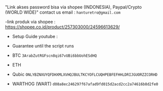 "Link akses password bisa via shopee (INDONESIA), Paypal/Crypto (WORLD WIDE)" contact us email : `hanturetro@gmail.com`

-link produk via shopee : https://shopee.co.id/product/257303000/24596613629/

- Setup Guide youtube :
- Guarantee until the script runs




- BTC `3ArabZutRGFscn8qi67vUBi6bbUohESdHQ`
- ETH ` `
- Qubic `ONLYBZNXUYQFDHXMLXVHQJBULTKCYOFLCUQHPEBFEFHHLDRIJGUORZZCORHD`
- WARTHOG (WART) `d08a8ec246297f67afad9fd015d2acd2cc2a74616b8d2fe0`
